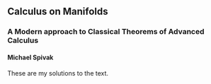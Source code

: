 ## Calculus on Manifolds 
### A Modern approach to Classical Theorems of Advanced Calculus
#### Michael Spivak ####
These are my solutions to the text.
